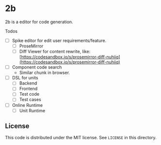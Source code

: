 # 2b

2b is a editor for code generation.

Todos

- [ ] Spike editor for edit user requirements/feature.
    - [ ] ProseMirror
    - [ ] Diff Viewer for content rewrite, like: [https://codesandbox.io/s/prosemirror-diff-nuhiiq](https://codesandbox.io/s/prosemirror-diff-nuhiiq)
- [ ] Component code search
    - Similar chunk in browser.
- [ ] DSL for units
    - [ ] Backend
    - [ ] Frontend
    - [ ] Test code
    - [ ] Test cases
- [ ] Online Runtime
    - [ ] Unit Runtime

## License

This code is distributed under the MIT license. See `LICENSE` in this directory.
